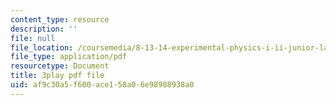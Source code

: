 ```yaml
---
content_type: resource
description: ''
file: null
file_location: /coursemedia/8-13-14-experimental-physics-i-ii-junior-lab-fall-2016-spring-2017/af9c30a5f600ace158a06e98908938a0_w_Ufl9paaBc.pdf
file_type: application/pdf
resourcetype: Document
title: 3play pdf file
uid: af9c30a5-f600-ace1-58a0-6e98908938a0
---
```


